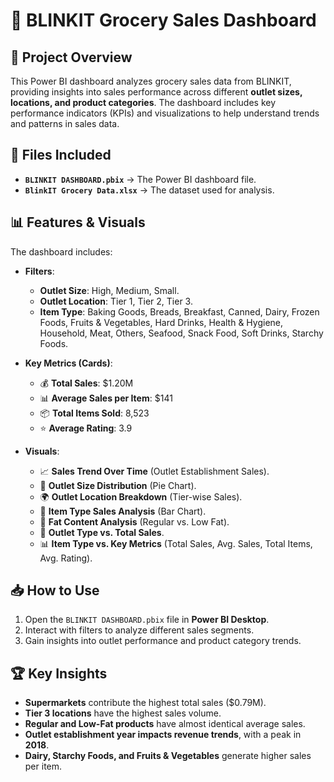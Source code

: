 # 🛒 BLINKIT Grocery Sales Dashboard

## 📌 Project Overview
This Power BI dashboard analyzes grocery sales data from BLINKIT, providing insights into sales performance across different **outlet sizes, locations, and product categories**. The dashboard includes key performance indicators (KPIs) and visualizations to help understand trends and patterns in sales data.

## 📂 Files Included
- **`BLINKIT DASHBOARD.pbix`** → The Power BI dashboard file.
- **`BlinkIT Grocery Data.xlsx`** → The dataset used for analysis.

## 📊 Features & Visuals
The dashboard includes:
- **Filters**:
  - **Outlet Size**: High, Medium, Small.
  - **Outlet Location**: Tier 1, Tier 2, Tier 3.
  - **Item Type**: Baking Goods, Breads, Breakfast, Canned, Dairy, Frozen Foods, Fruits & Vegetables, Hard Drinks, Health & Hygiene, Household, Meat, Others, Seafood, Snack Food, Soft Drinks, Starchy Foods.

- **Key Metrics (Cards)**:
  - 💰 **Total Sales**: $1.20M
  - 📊 **Average Sales per Item**: $141
  - 📦 **Total Items Sold**: 8,523
  - ⭐ **Average Rating**: 3.9

- **Visuals**:
  - 📈 **Sales Trend Over Time** (Outlet Establishment Sales).
  - 🏪 **Outlet Size Distribution** (Pie Chart).
  - 🌍 **Outlet Location Breakdown** (Tier-wise Sales).
  - 🍞 **Item Type Sales Analysis** (Bar Chart).
  - 🥑 **Fat Content Analysis** (Regular vs. Low Fat).
  - 🏬 **Outlet Type vs. Total Sales**.
  - 📊 **Item Type vs. Key Metrics** (Total Sales, Avg. Sales, Total Items, Avg. Rating).

## 📥 How to Use
1. Open the `BLINKIT DASHBOARD.pbix` file in **Power BI Desktop**.
2. Interact with filters to analyze different sales segments.
3. Gain insights into outlet performance and product category trends.

## 🏆 Key Insights
- **Supermarkets** contribute the highest total sales ($0.79M).
- **Tier 3 locations** have the highest sales volume.
- **Regular and Low-Fat products** have almost identical average sales.
- **Outlet establishment year impacts revenue trends**, with a peak in **2018**.
- **Dairy, Starchy Foods, and Fruits & Vegetables** generate higher sales per item.

